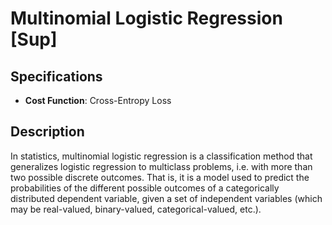 # Multinomial Logistic Regression [Sup]

## Specifications

- **Cost Function**: Cross-Entropy Loss

## Description

In statistics, multinomial logistic regression is a classification method that generalizes logistic regression to multiclass problems, i.e. with more than two possible discrete outcomes.
That is, it is a model used to predict the probabilities of the different possible outcomes of a categorically distributed dependent variable, given a set of independent variables (which may be real-valued, binary-valued, categorical-valued, etc.).
